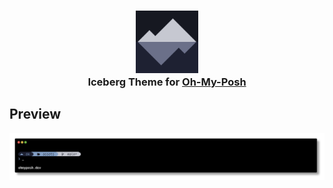 <h3 align="center">
    <img src="./.github/assets/icon.png" width="100" alt="Icon"/><br/>
	Iceberg Theme for <a href="https://ohmyposh.dev/">Oh-My-Posh</a>
</h3>

## Preview

<img alt="Theme" src="./.github/assets/theme.png">

